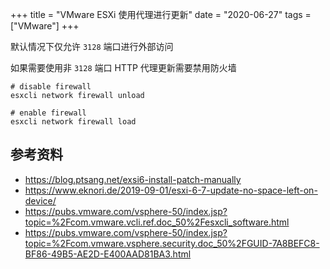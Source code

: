 +++
title = "VMware ESXi 使用代理进行更新"
date = "2020-06-27"
tags = ["VMware"]
+++

默认情况下仅允许 `3128` 端口进行外部访问

如果需要使用非 `3128` 端口 HTTP 代理更新需要禁用防火墙

```plain
# disable firewall
esxcli network firewall unload

# enable firewall
esxcli network firewall load
```

## 参考资料

- <https://blog.ptsang.net/exsi6-install-patch-manually>
- <https://www.eknori.de/2019-09-01/esxi-6-7-update-no-space-left-on-device/>
- <https://pubs.vmware.com/vsphere-50/index.jsp?topic=%2Fcom.vmware.vcli.ref.doc_50%2Fesxcli_software.html>
- <https://pubs.vmware.com/vsphere-50/index.jsp?topic=%2Fcom.vmware.vsphere.security.doc_50%2FGUID-7A8BEFC8-BF86-49B5-AE2D-E400AAD81BA3.html>
